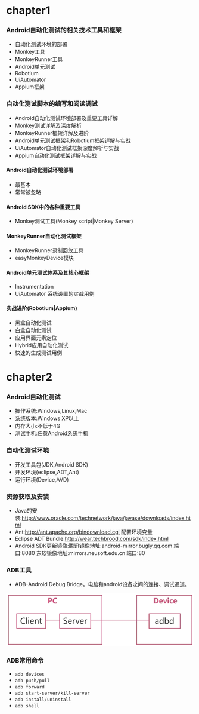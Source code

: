 # chapter1
### Android自动化测试的相关技术工具和框架
- 自动化测试环境的部署
- Monkey工具
- MonkeyRunner工具
- Android单元测试
- Robotium
- UiAutomator
- Appium框架

### 自动化测试脚本的编写和阅读调试
- Android自动化测试环境部署及重要工具详解
- Monkey测试详解及深度解析
- MonkeyRunner框架详解及进阶
- Android单元测试框架和Robotium框架详解与实战
- UiAutomator自动化测试框架深度解析与实战
- Appium自动化测试框架详解与实战

#### Android自动化测试环境部署
- 最基本
- 常常被忽略

#### Android SDK中的各种重要工具
- Monkey测试工具(Monkey script|Monkey Server)

#### MonkeyRunner自动化测试框架
- MonkeyRunner录制回放工具
- easyMonkeyDevice模块

#### Android单元测试体系及其核心框架
- Instrumentation
- UiAutomator  系统设置的实战用例

#### 实战进阶(Robotium|Appium)
- 黑盒自动化测试
- 白盒自动化测试
- 应用界面元素定位
- Hybrid应用自动化测试
- 快速的生成测试用例

# chapter2
### Android自动化测试
- 操作系统:Windows,Linux,Mac
- 系统版本:Windows XP以上
- 内存大小:不低于4G
- 测试手机:任意Android系统手机
### 自动化测试环境
- 开发工具包(JDK,Android SDK)
- 开发环境(eclipse,ADT,Ant)
- 运行环境(Device,AVD)

### 资源获取及安装
- Java的安装:http://www.oracle.com/technetwork/java/javase/downloads/index.html
- Ant:http://ant.apache.org/bindownload.cgi 配置环境变量
- Eclipse ADT Bundle:http://wear.techbrood.com/sdk/index.html
- Android SDK更新镜像:腾讯镜像地址:android-mirror.bugly.qq.com 端口:8080  东软镜像地址:mirrors.neusoft.edu.cn 端口:80

### ADB工具
- ADB-Android Debug Bridge。电脑和android设备之间的连接、调试通道。

![image](https://github.com/15529343201/Android_Testing_Java/blob/chapter2/Image/1.PNG)<br>
### ADB常用命令
- `adb devices`
- `adb push/pull`
- `adb forward`
- `adb start-server/kill-server`
- `adb install/uninstall`
- `adb shell`
